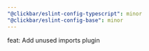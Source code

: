 ```yaml
---
"@clickbar/eslint-config-typescript": minor
"@clickbar/eslint-config-base": minor
---
```


feat: Add unused imports plugin
